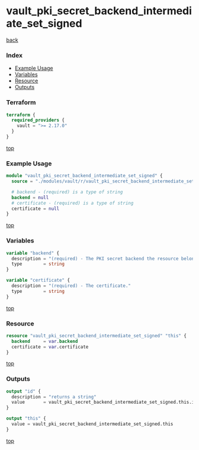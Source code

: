 # vault_pki_secret_backend_intermediate_set_signed

[back](../vault.md)

### Index

- [Example Usage](#example-usage)
- [Variables](#variables)
- [Resource](#resource)
- [Outputs](#outputs)

### Terraform

```terraform
terraform {
  required_providers {
    vault = ">= 2.17.0"
  }
}
```

[top](#index)

### Example Usage

```terraform
module "vault_pki_secret_backend_intermediate_set_signed" {
  source = "./modules/vault/r/vault_pki_secret_backend_intermediate_set_signed"

  # backend - (required) is a type of string
  backend = null
  # certificate - (required) is a type of string
  certificate = null
}
```

[top](#index)

### Variables

```terraform
variable "backend" {
  description = "(required) - The PKI secret backend the resource belongs to."
  type        = string
}

variable "certificate" {
  description = "(required) - The certificate."
  type        = string
}
```

[top](#index)

### Resource

```terraform
resource "vault_pki_secret_backend_intermediate_set_signed" "this" {
  backend     = var.backend
  certificate = var.certificate
}
```

[top](#index)

### Outputs

```terraform
output "id" {
  description = "returns a string"
  value       = vault_pki_secret_backend_intermediate_set_signed.this.id
}

output "this" {
  value = vault_pki_secret_backend_intermediate_set_signed.this
}
```

[top](#index)
